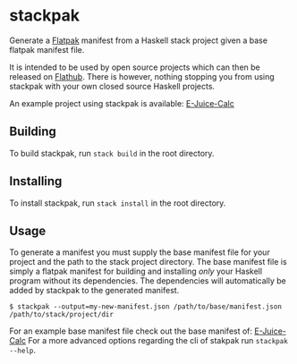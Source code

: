 # stackpak

Generate a <a href="https://flatpak.org/">Flatpak</a> manifest from a Haskell stack project given a base flatpak manifest file.

It is intended to be used by open source projects which can then be released on <a href="https://flathub.org/home">Flathub</a>.
There is however, nothing stopping you from using stackpak with your own closed source Haskell projects.

An example project using stackpak is available: <a href="https://gitlab.com/rszibele/e-juice-calc#readme">E-Juice-Calc</a>

## Building

To build stackpak, run `stack build` in the root directory.

## Installing

To install stackpak, run `stack install` in the root directory.

## Usage

To generate a manifest you must supply the base manifest file for your project and the path to the stack project directory.
The base manifest file is simply a flatpak manifest for building and installing _only_ your Haskell program without its dependencies.
The dependencies will automatically be added by stackpak to the generated manifest.

````
$ stackpak --output=my-new-manifest.json /path/to/base/manifest.json /path/to/stack/project/dir
````

For an example base manifest file check out the base manifest of: <a href="https://gitlab.com/rszibele/e-juice-calc/blob/master/com.szibele.EJuiceCalc.base.json">E-Juice-Calc</a>
For a more advanced options regarding the cli of stakpak run `stackpak --help`.
